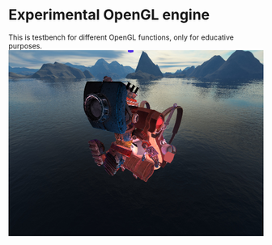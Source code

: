 # Experimental OpenGL engine

This is testbench for different OpenGL functions, only for educative purposes.
![](engine.png)
